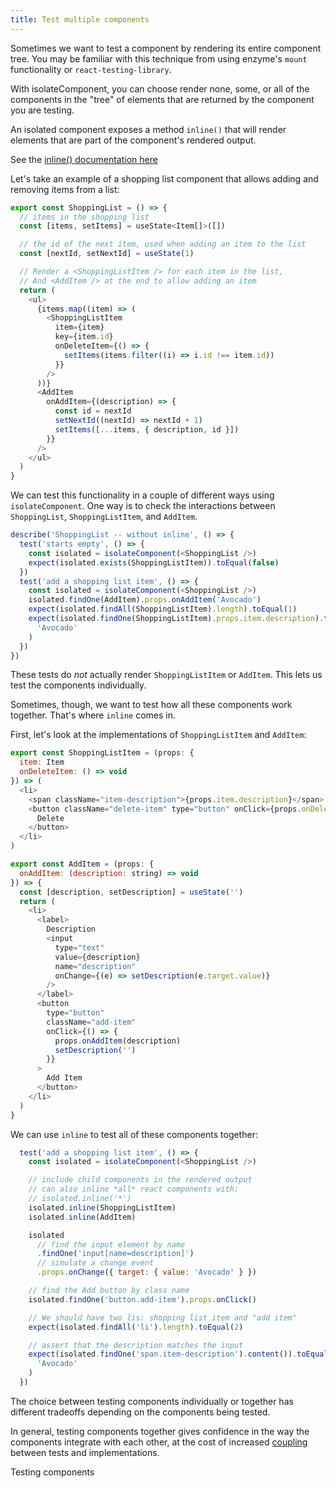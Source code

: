 ```yaml
---
title: Test multiple components
---
```


Sometimes we want to test a component by rendering its entire component tree. You may be familiar with this technique from using enzyme's `mount` functionality or `react-testing-library`.

With isolateComponent, you can choose render none, some, or all of the components in the "tree" of elements that are returned by the component you are testing.

An isolated component exposes a method `inline()` that will render elements that are part of the component's rendered output.

See the [inline() documentation here](./api#inlineselector)

Let's take an example of a shopping list component that allows adding and removing items from a list:

```javascript
export const ShoppingList = () => {
  // items in the shopping list
  const [items, setItems] = useState<Item[]>([])

  // the id of the next item, used when adding an item to the list
  const [nextId, setNextId] = useState(1)

  // Render a <ShoppingListItem /> for each item in the list,
  // And <AddItem /> at the end to allow adding an item
  return (
    <ul>
      {items.map((item) => (
        <ShoppingListItem
          item={item}
          key={item.id}
          onDeleteItem={() => {
            setItems(items.filter((i) => i.id !== item.id))
          }}
        />
      ))}
      <AddItem
        onAddItem={(description) => {
          const id = nextId
          setNextId((nextId) => nextId + 1)
          setItems([...items, { description, id }])
        }}
      />
    </ul>
  )
}
```

We can test this functionality in a couple of different ways using `isolateComponent`. One way is to check the interactions between `ShoppingList`, `ShoppingListItem`, and `AddItem`. 

```javascript
describe('ShoppingList -- without inline', () => {
  test('starts empty', () => {
    const isolated = isolateComponent(<ShoppingList />)
    expect(isolated.exists(ShoppingListItem)).toEqual(false)
  })
  test('add a shopping list item', () => {
    const isolated = isolateComponent(<ShoppingList />)
    isolated.findOne(AddItem).props.onAddItem('Avocado')
    expect(isolated.findAll(ShoppingListItem).length).toEqual(1)
    expect(isolated.findOne(ShoppingListItem).props.item.description).toEqual(
      'Avocado'
    )
  })
})
```

These tests do *not* actually render `ShoppingListItem` or `AddItem`. This lets us test the components individually.

Sometimes, though, we want to test how all these components work together. That's where `inline` comes in.

First, let's look at the implementations of `ShoppingListItem` and `AddItem`:
```javascript
export const ShoppingListItem = (props: {
  item: Item
  onDeleteItem: () => void
}) => (
  <li>
    <span className="item-description">{props.item.description}</span>
    <button className="delete-item" type="button" onClick={props.onDeleteItem}>
      Delete
    </button>
  </li>
)

export const AddItem = (props: {
  onAddItem: (description: string) => void
}) => {
  const [description, setDescription] = useState('')
  return (
    <li>
      <label>
        Description
        <input
          type="text"
          value={description}
          name="description"
          onChange={(e) => setDescription(e.target.value)}
        />
      </label>
      <button
        type="button"
        className="add-item"
        onClick={() => {
          props.onAddItem(description)
          setDescription('')
        }}
      >
        Add Item
      </button>
    </li>
  )
}
```

We can use `inline` to test all of these components together:

```javascript
  test('add a shopping list item', () => {
    const isolated = isolateComponent(<ShoppingList />)

    // include child components in the rendered output
    // can also inline *all* react components with:
    // isolated.inline('*')
    isolated.inline(ShoppingListItem)
    isolated.inline(AddItem)

    isolated
      // find the input element by name
      .findOne('input[name=description]')
      // simulate a change event
      .props.onChange({ target: { value: 'Avocado' } })

    // find the Add button by class name
    isolated.findOne('button.add-item').props.onClick()

    // We should have two lis: shopping list item and "add item"
    expect(isolated.findAll('li').length).toEqual(2)

    // assert that the description matches the input
    expect(isolated.findOne('span.item-description').content()).toEqual(
      'Avocado'
    )
  })
```

The choice between testing components individually or together has different tradeoffs depending on the components being tested. 

In general, testing components together gives confidence in the way the components integrate with each other, at the cost of  increased [coupling](https://en.wikipedia.org/wiki/Coupling_(computer_programming)) between tests and implementations.

Testing components 

